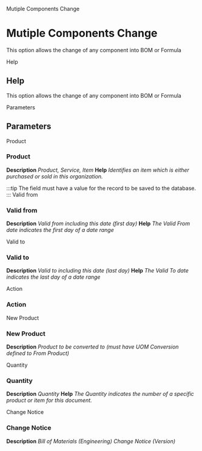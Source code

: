 
Mutiple Components Change
# Mutiple Components Change


This option allows the change of any component into BOM or Formula

Help
## Help

This option allows the change of any component into BOM or Formula

Parameters
## Parameters


Product
### Product

**Description**
 *Product, Service, Item*
**Help**
 *Identifies an item which is either purchased or sold in this organization.*

:::tip
The field must have a value for the record to be saved to the database.
:::
Valid from
### Valid from

**Description**
 *Valid from including this date (first day)*
**Help**
 *The Valid From date indicates the first day of a date range*

Valid to
### Valid to

**Description**
 *Valid to including this date (last day)*
**Help**
 *The Valid To date indicates the last day of a date range*

Action
### Action


New Product
### New Product

**Description**
 *Product to be converted to (must have UOM Conversion defined to From Product)*

Quantity
### Quantity

**Description**
 *Quantity*
**Help**
 *The Quantity indicates the number of a specific product or item for this document.*

Change Notice
### Change Notice

**Description**
 *Bill of Materials (Engineering) Change Notice (Version)*
